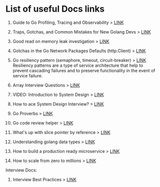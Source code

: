 # List of useful Docs links

1. Guide to Go Profiling, Tracing and Observability > [LINK](https://github.com/DataDog/go-profiler-notes/blob/main/guide/README.md)


2. Traps, Gotchas, and Common Mistakes for New Golang Devs > [LINK](http://devs.cloudimmunity.com/gotchas-and-common-mistakes-in-go-golang/)


3. Good read on memory leak investigation > [LINK](https://blog.detectify.com/2019/09/05/how-we-tracked-down-a-memory-leak-in-one-of-our-go-microservices/)


4. Gotchas in the Go Network Packages Defaults (http.Client) > [LINK](https://martin.baillie.id/wrote/gotchas-in-the-go-network-packages-defaults/)


5. Go resiliency pattern (semaphore, timeout, circuit-breaker) > [LINK](https://github.com/eapache/go-resiliency)
   <br> Resiliency patterns are a type of service architecture that help to prevent cascading failures and to preserve functionality in the event of service failure.


6. Array Interview Questions > [LINK](https://igotanoffer.com/blogs/tech/array-interview-questions)


7. VIDEO: Introduction to System Design > [LINK](https://www.youtube.com/watch?v=MbjObHmDbZo)


8. How to ace System Design Interview? > [LINK](https://helloacm.com/facebook-onsite-interview-preparation-part-3-how-to-ace-a-design-interview/)


9. Go Proverbs > [LINK](http://go-proverbs.github.io/)


10. Go code review helper > [LINK](https://github.com/golang/go/wiki/CodeReviewComments#go-code-review-comments)


11. What's up with slice pointer by reference > [LINK](https://medium.com/swlh/golang-tips-why-pointers-to-slices-are-useful-and-how-ignoring-them-can-lead-to-tricky-bugs-cac90f72e77b)

12. Understanding golang data types > [LINK](https://www.digitalocean.com/community/tutorials/understanding-data-types-in-go)


13. How to build a production ready microservice > [LINK](https://www.oreilly.com/library/view/production-ready-microservices/9781491965962/ch01.html)


14. How to scale from zero to millions > [LINK](https://systeminterview.com/scale-from-zero-to-millions-of-users.php)



Interview Docs:

1. Interview Best Practices > [LINK](https://careers.google.com/interview-tips/?src=Online%2FSocial%2FKeyword_blog&utm_campaign=&utm_medium=Google%20Website&utm_source=Online)
